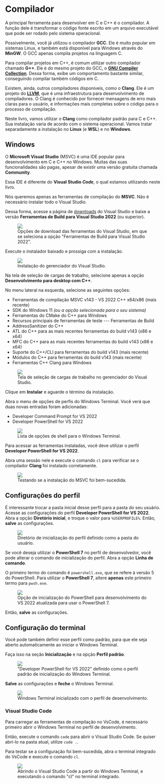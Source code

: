 # Compilador

A principal ferramenta para desenvolver em C e C++ é o compilador.
A função dele é transformar o código fonte escrito em um arquivo executável que pode ser rodado pelo sistema operacional.

Possivelmente, você já utilizou o compilador **GCC**.
Ele é muito popular em sistemas Linux, e também está disponível para Windows através do **MinGW**.
O GCC apenas compila projetos na linguagem C.

Para compilar projetos em C++, é comum utilizar outro compilador chamado **G++**.
Ele é do mesmo projeto do GCC, o [**GNU Compiler Collection**](https://gcc.gnu.org/).
Dessa forma, exibe um comportamento bastante similar, conseguindo compilar também códigos em C.

Existem, ainda, outros compiladores disponíveis, como o **Clang**.
Ele é um projeto do [**LLVM**](https://llvm.org/), que é uma infraestrutura para desenvolvimento de compiladores.
O Clang é conhecido por fornecer mensagens de erro mais claras para o usuário, e informações mais completas sobre o código para o processo de compilação.

Neste livro, vamos utilizar o **Clang** como compilador padrão para C e C++.
Sua instalação varia de acordo com o sistema operacional.
Vamos tratar separadamente a instalação no **Linux** (e **WSL**) e no **Windows**.

## Windows

O **Microsoft Visual Studio** (MSVC) é uma IDE popular para desenvolvimento em C e C++ no Windows.
Muitas das suas funcionalidades são pagas, apesar de existir uma versão gratuita chamada **Community**.

Essa IDE é diferente do **Visual Studio _Code_**, o qual estamos utilizando neste livro.

Nós queremos apenas as ferramentas de compilação do **MSVC**.
Não é necessário instalar todo o Visual Studio.

Dessa forma, acesse a página de [downloads](https://visualstudio.microsoft.com/pt-br/downloads/#build-tools-for-visual-studio-2022) do Visual Studio e baixe a versão **Ferramentas de Build para Visual Studio 2022** (ou superior).

<figure>
<img src="download_options.png" />
<figcaption>Opções de download das ferramentas do Visual Studio, em que se seleciona a opção "Ferramentas de Build para Visual Studio 2022".</figcaption>
</figure>

Execute o instalador baixado e prossiga com a instalação.

<figure>
<img src="vs_installer.png" />
<figcaption>Instalação do gerenciador do Visual Studio.</figcaption>
</figure>

Na tela de seleção de cargas de trabalho, selecione apenas a opção **Desenvolvimento para desktop com C++**.

No menu lateral na esquerda, selecione as seguintes opções:

- Ferramentas de compilação MSVC v143 - VS 2022 C++ x64/x86 (mais recente)
- SDK do Windows 11 _(ou a opção selecionada para o seu sistema)_
- Ferramentas do CMake do C++ para Windows
- Recursos principais de ferramentas de teste --- Ferramentas de Build
- AddressSanitizer do C++
- ATL do C++ para as mais recentes ferramentas do build v143 (x86 e x64)
- MFC do C++ para as mais recentes ferramentas do build v143 (x86 e x64)
- Suporte do C++/CLI para ferramentas do build v143 (mais recente)
- Módulos do C++ para ferramentas do build v143 (mais recente)
- Ferramentas C++ Clang para Windows

<figure>
<img src="installing_msvc.png" />
<figcaption>Tela de seleção de cargas de trabalho no gerenciador do Visual Studio.</figcaption>
</figure>

Clique em **Instalar** e aguarde o término da instalação.

Abra o menu de opções de perfis do Windows Terminal.
Você verá que duas novas entradas foram adicionadas:

- Developer Command Prompt for VS 2022
- Developer PowerShell for VS 2022

<figure>
<img src="options_list.png" />
<figcaption>Lista de opções de shell para o Windows Terminal.</figcaption>
</figure>

Para acessar as ferramentas instaladas, você deve utilizar o perfil **Developer PowerShell for VS 2022**.

Abra uma sessão nele e execute o comando `cl` para verificar se o compilador **Clang** foi instalado corretamente.

<figure>
<img src="testing_cl.png" />
<figcaption>Testando se a instalação do MSVC foi bem-sucedida.</figcaption>
</figure>

## Configurações do perfil

É interessante trocar a pasta inicial desse perfil para a pasta do seu usuário.
Acesse as configurações do perfil **Developer PowerShell for VS 2022**.
Abra a opção **Diretório inicial**, e troque o valor para `%USERPROFILE%`.
Então, **salve** as configurações.

<figure>
<img src="./initial_directory.png" />
<figcaption>Diretório de inicialização do perfil definido como a pasta do usuário.</figcaption>
</figure>

Se você deseja utilizar o **PowerShell 7** no perfil de desenvolvedor, você pode alterar o comando de inicialização do perfil.
Abra a opção **Linha de comando**.

O primeiro termo do comando é `powershell.exe`, que se refere à versão 5 do PowerShell.
Para utilizar o **PowerShell 7**, altere **apenas** este primeiro termo para `pwsh.exe`.

<figure>
<img src="init_ps_dev.png" />
<figcaption>Opção de inicialização do PowerShell para desenvolvimento do VS 2022 atualizada para usar o PowerShell 7.</figcaption>
</figure>

Então, **salve** as configurações.

## Configuração do terminal

Você pode também definir esse perfil como padrão, para que ele seja aberto automaticamente ao iniciar o Windows Terminal.

Faça isso na seção **Inicialização** e na opção **Perfil padrão**.

<figure>
<img src="./default_profile.png" />
<figcaption>"Developer PowerShell for VS 2022" definido como o perfil padrão de inicialização do Windows Terminal.</figcaption>
</figure>

**Salve** as configurações e **feche** o Windows Terminal.

<figure>
<img src="./new_terminal.png" />
<figcaption>Windows Terminal inicializado com o perfil de desenvolvimento.</figcaption>
</figure>

### Visual Studio Code

Para carregar as ferramentas de compilação no VsCode, é necessário primeiro abrir o Windows Terminal no perfil de desenvolvimento.

Então, execute o comando `code` para abrir o Visual Studio Code.
Se quiser abri-lo na pasta atual, utilize `code .`.

Para testar se a configuração foi bem-sucedida, abra o terminal integrado do VsCode e execute o comando `cl`.

<figure>
<img src="./opening_code.png" />
<figcaption>Abrindo o Visual Studio Code a partir do Windows Terminal, e executando o comando "cl" no terminal integrado.</figcaption>
</figure>

